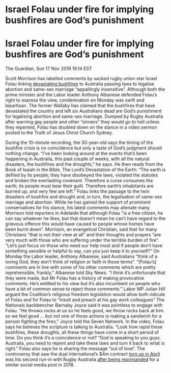# Israel Folau under fire for implying bushfires are God’s punishment

# Israel Folau under fire for implying bushfires are God’s punishment


The Guardian, Sun 17 Nov 2019 19.14 EST

Scott Morrison has labelled comments by sacked rugby union star Israel Folau linking [devastating bushfires](https://www.theguardian.com/australia-news/2019/nov/16/like-a-giant-ball-of-fire-the-biggest-flames-i-have-ever-seen) to Australia passing laws to legalise abortion and same-sex marriage “appallingly insensitive”.
Although both the prime minister and the Labor leader Anthony Albanese defended Folau’s right to express the view, condemnation on Monday was swift and bipartisan.
The former Wallaby has claimed that the bushfires that have devastated the country and left six Australians dead are God’s punishment for legalising abortion and same-sex marriage.
Dumped by Rugby Australia after warning gay people and other “sinners” they would go to hell unless they repented, Folau has doubled down on the stance in a video sermon posted to the Truth of Jesus Christ Church Sydney.

During the 10-minute recording, the 30-year-old says the timing of the bushfire crisis is no coincidence but only a taste of God’s judgment should nothing change.
“I’ve been looking around at the events that’s been happening in Australia, this past couple of weeks, with all the natural disasters, the bushfires and the droughts,” he says.
He then reads from the Book of Isaiah in the Bible, The Lord’s Devastation of the Earth:
“The earth is defiled by its people; they have disobeyed the laws, violated the statutes and broken the everlasting covenant. Therefore a curse consumes the earth; its people must bear their guilt. Therefore earth’s inhabitants are burned up, and very few are left.”
Folau links the passage to the twin disasters of bushfire and drought and, in turn, the legalisation of same-sex marriage and abortion.
While he has gained the support of prominent conservatives for his stance, his latest comments may alienate many.
Morrison told reporters in Adelaide that although Folau “is a free citizen, he can say whatever he likes, but that doesn’t mean he can’t have regard to the grievous offence this would have caused to people whose homes have been burnt down”.
Morrison, an evangelical Christian, said that for many Christians “that is not their view at all” and their thoughts and prayers “are very much with those who are suffering under the terrible burden of fire”.
“Let’s just focus on those who need our help most and if people don’t have something sensible or helpful to say, can you just keep it to yourself?”
On Monday the Labor leader, Anthony Albanese, said Australians “think of a loving God, they don’t think of religion or faith in those terms”.
“[Folau’s] comments are in line with some of his other comments which are pretty reprehensible, frankly,” Albanese told Sky News.
“I think it’s unfortunate that they were made, but Mr Folau has a history of making provocative comments. He’s entitled to his view but it’s also incumbent on people who have a bit of common sense to reject those comments.”
Labor MP Julian Hill argued the Coalition’s religious freedom legislation would allow both ridicule of Folau and for Folau to “insult and preach at his gay work colleagues”
The Nationals backbencher Barnaby Joyce said it was pointless to engage with Folau. “He throws rocks at us so he feels good, we throw rocks back at him so we feel good … but not one of those actions is making a sandwich for a person fighting the fires,” Joyce told the Seven Network.
In the video, Folau says he believes the scripture is talking to Australia. “Look how rapid these bushfires, these droughts, all these things have come in a short period of time. Do you think it’s a coincidence or not?
“God is speaking to you guys. Australia, you need to repent and take these laws and turn it back to what is right.”
Folau also says he is sharing the message “out of love”.
The controversy that saw the dual international’s $4m contract [torn up in April](https://www.theguardian.com/sport/2019/apr/11/israel-folau-to-be-sacked-by-rugby-australia-over-social-media-posts) was his second run-in with Rugby Australia [after being reprimanded](https://www.theguardian.com/sport/2018/apr/17/israel-folau-would-sooner-lose-friends-family-and-rugby-than-his-religion) for a similar social media post in 2018.

